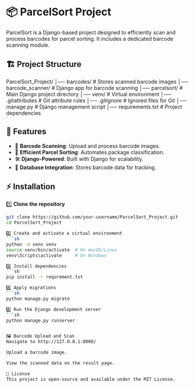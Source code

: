 # 📦 ParcelSort Project

ParcelSort is a Django-based project designed to efficiently scan and process barcodes for parcel sorting. It includes a dedicated barcode scanning module.

## 🏗 Project Structure

ParcelSort_Project/ │── barcodes/ # Stores scanned barcode images │── barcode_scanner/ # Django app for barcode scanning │── parcelsort/ # Main Django project directory │── venv/ # Virtual environment │── .gitattributes # Git attribute rules │── .gitignore # Ignored files for Git │── manage.py # Django management script │── requirements.txt # Project dependencies

## 🚀 Features

- 📸 **Barcode Scanning**: Upload and process barcode images.
- 📂 **Efficient Parcel Sorting**: Automates package classification.
- 🛠 **Django-Powered**: Built with Django for scalability.
- 💾 **Database Integration**: Stores barcode data for tracking.

## ⚡ Installation

1️⃣ **Clone the repository**  
```sh
git clone https://github.com/your-username/ParcelSort_Project.git
cd ParcelSort_Project

2️⃣ Create and activate a virtual environment
```sh
python -m venv venv
source venv/bin/activate  # On macOS/Linux
venv\Scripts\activate     # On Windows

3️⃣ Install dependencies
```sh
pip install -r requrement.txt

4️⃣ Apply migrations
```sh
python manage.py migrate

5️⃣ Run the Django development server
```sh
python manage.py runserver


🖼 Barcode Upload and Scan
Navigate to http://127.0.0.1:8000/

Upload a barcode image.

View the scanned data on the result page.

📜 License
This project is open-source and available under the MIT License.


